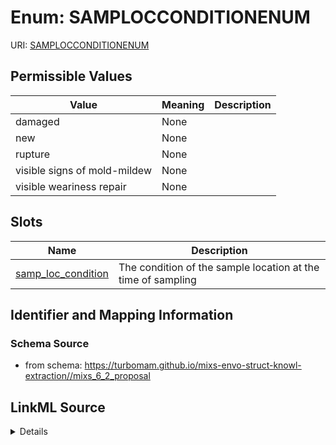 # Enum: SAMPLOCCONDITIONENUM



URI: [SAMPLOCCONDITIONENUM](SAMPLOCCONDITIONENUM)

## Permissible Values

| Value | Meaning | Description |
| --- | --- | --- |
| damaged | None |  |
| new | None |  |
| rupture | None |  |
| visible signs of mold-mildew | None |  |
| visible weariness repair | None |  |




## Slots

| Name | Description |
| ---  | --- |
| [samp_loc_condition](samp_loc_condition.md) | The condition of the sample location at the time of sampling |






## Identifier and Mapping Information







### Schema Source


* from schema: https://turbomam.github.io/mixs-envo-struct-knowl-extraction//mixs_6_2_proposal




## LinkML Source

<details>
```yaml
name: SAMP_LOC_CONDITION_ENUM
from_schema: https://turbomam.github.io/mixs-envo-struct-knowl-extraction//mixs_6_2_proposal
rank: 1000
permissible_values:
  damaged:
    text: damaged
  new:
    text: new
  rupture:
    text: rupture
  visible signs of mold-mildew:
    text: visible signs of mold-mildew
  visible weariness repair:
    text: visible weariness repair

```
</details>
